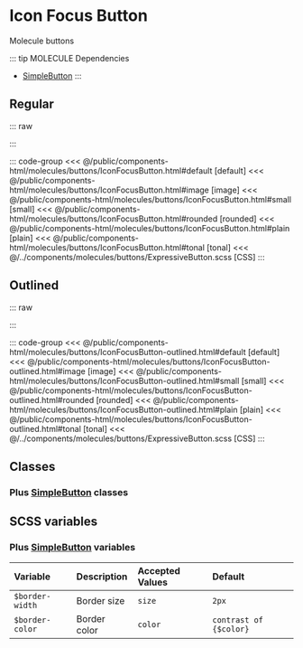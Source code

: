 # Icon Focus Button
<Badge type="tip">Molecule</Badge> <Badge type="info">buttons</Badge>

::: tip MOLECULE Dependencies
- [SimpleButton](/atoms/buttons/SimpleButton.md)
:::

## Regular

::: raw
<div class="dev-section">
    <!--@include: ../../public/components-html/molecules/buttons/IconFocusButton.html -->
</div>
:::

::: code-group
<<< @/public/components-html/molecules/buttons/IconFocusButton.html#default [default]
<<< @/public/components-html/molecules/buttons/IconFocusButton.html#image [image]
<<< @/public/components-html/molecules/buttons/IconFocusButton.html#small [small]
<<< @/public/components-html/molecules/buttons/IconFocusButton.html#rounded [rounded]
<<< @/public/components-html/molecules/buttons/IconFocusButton.html#plain [plain]
<<< @/public/components-html/molecules/buttons/IconFocusButton.html#tonal [tonal]
<<< @/../components/molecules/buttons/ExpressiveButton.scss [CSS]
:::


## Outlined

::: raw
<div class="dev-section">
    <!--@include: ../../public/components-html/molecules/buttons/IconFocusButton-outlined.html -->
</div>
:::

::: code-group
<<< @/public/components-html/molecules/buttons/IconFocusButton-outlined.html#default [default]
<<< @/public/components-html/molecules/buttons/IconFocusButton-outlined.html#image [image]
<<< @/public/components-html/molecules/buttons/IconFocusButton-outlined.html#small [small]
<<< @/public/components-html/molecules/buttons/IconFocusButton-outlined.html#rounded [rounded]
<<< @/public/components-html/molecules/buttons/IconFocusButton-outlined.html#plain [plain]
<<< @/public/components-html/molecules/buttons/IconFocusButton-outlined.html#tonal [tonal]
<<< @/../components/molecules/buttons/ExpressiveButton.scss [CSS]
:::

## Classes
### Plus [SimpleButton](/atoms/buttons/SimpleButton) classes

## SCSS variables
### Plus [SimpleButton](/atoms/buttons/SimpleButton) variables

| Variable           | Description         | Accepted Values | Default                |
|:-------------------|:--------------------|:----------------|:-----------------------|
| `$border-width`    | Border size         | `size`          | `2px`                  |
| `$border-color`    | Border color        | `color`         | `contrast of {$color}` |

<style lang="scss">
@use "docs/theme.scss" as theme;
@use "components/molecules/buttons/IconFocusButton.scss" as * with (
    $color: theme.$primary-color,
    $active-color: theme.$secondary-color,
);
</style>